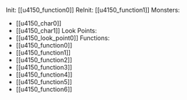 Init: [[u4150_function0]]
ReInit: [[u4150_function1]]
Monsters:
- [[u4150_char0]]
- [[u4150_char1]]
Look Points:
- [[u4150_look_point0]]
Functions:
- [[u4150_function0]]
- [[u4150_function1]]
- [[u4150_function2]]
- [[u4150_function3]]
- [[u4150_function4]]
- [[u4150_function5]]
- [[u4150_function6]]
